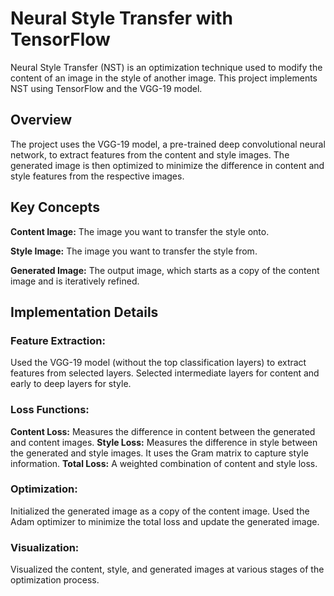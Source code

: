 # Neural Style Transfer with TensorFlow
Neural Style Transfer (NST) is an optimization technique used to modify the content of an image in the style of another image. This project implements NST using TensorFlow and the VGG-19 model.

## Overview
The project uses the VGG-19 model, a pre-trained deep convolutional neural network, to extract features from the content and style images. The generated image is then optimized to minimize the difference in content and style features from the respective images.

## Key Concepts
**Content Image:** The image you want to transfer the style onto. 

**Style Image:** The image you want to transfer the style from. 

**Generated Image:** The output image, which starts as a copy of the content image and is iteratively refined. 


## Implementation Details
### Feature Extraction:

Used the VGG-19 model (without the top classification layers) to extract features from selected layers.
Selected intermediate layers for content and early to deep layers for style.

### Loss Functions:

**Content Loss:** Measures the difference in content between the generated and content images.
**Style Loss:** Measures the difference in style between the generated and style images. It uses the Gram matrix to capture style information.
**Total Loss:** A weighted combination of content and style loss.

### Optimization:

Initialized the generated image as a copy of the content image.
Used the Adam optimizer to minimize the total loss and update the generated image.

### Visualization:
Visualized the content, style, and generated images at various stages of the optimization process.

